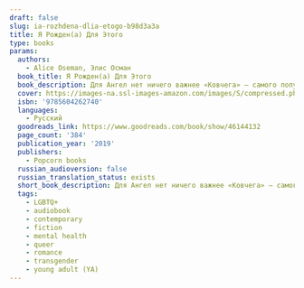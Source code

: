 ```yaml
---
draft: false
slug: ia-rozhdena-dlia-etogo-b98d3a3a
title: Я Рожден(а) Для Этого
type: books
params:
  authors:
    - Alice Oseman, Элис Осман
  book_title: Я Рожден(а) Для Этого
  book_description: Для Ангел нет ничего важнее «Ковчега» — самого популярного бойз-бенда Великобритании. Благодаря фандому Ангел нашла верных друзей и единомышленников, а ее мечта — увидеть кумиров вживую — вот-вот исполнится. Только реальность не похожа на любимый фанфик. И когда судьба сталкивает Ангел с солистом «Ковчега» Джимми, она подвергает сомнению все, что знает о себе.
  cover: https://images-na.ssl-images-amazon.com/images/S/compressed.photo.goodreads.com/books/1559650366i/46144132.jpg
  isbn: '9785604262740'
  languages:
    - Русский
  goodreads_link: https://www.goodreads.com/book/show/46144132
  page_count: '384'
  publication_year: '2019'
  publishers:
    - Popcorn books
  russian_audioversion: false
  russian_translation_status: exists
  short_book_description: Для Ангел нет ничего важнее «Ковчега» — самого популярного бойз-бенда Великобритании. Благодаря фандому Ангел нашла верных друзей и единомышленников, а ее мечта — увидеть кумиров вживую — вот-вот...
  tags:
    - LGBTQ+
    - audiobook
    - contemporary
    - fiction
    - mental health
    - queer
    - romance
    - transgender
    - young adult (YA)
---
```

